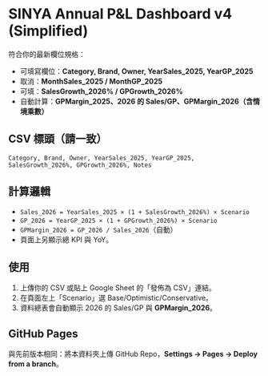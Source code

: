 # SINYA Annual P&L Dashboard v4 (Simplified)

符合你的最新欄位規格：
- 可填寫欄位：**Category, Brand, Owner, YearSales_2025, YearGP_2025**
- 取消：**MonthSales_2025 / MonthGP_2025**
- 可填：**SalesGrowth_2026% / GPGrowth_2026%**
- 自動計算：**GPMargin_2025、2026 的 Sales/GP、GPMargin_2026（含情境乘數）**

## CSV 標頭（請一致）
`Category, Brand, Owner, YearSales_2025, YearGP_2025, SalesGrowth_2026%, GPGrowth_2026%, Notes`

## 計算邏輯
- `Sales_2026 = YearSales_2025 × (1 + SalesGrowth_2026%) × Scenario`
- `GP_2026 = YearGP_2025 × (1 + GPGrowth_2026%) × Scenario`
- `GPMargin_2026 = GP_2026 / Sales_2026`（自動）
- 頁面上另顯示總 KPI 與 YoY。

## 使用
1. 上傳你的 CSV 或貼上 Google Sheet 的「發佈為 CSV」連結。
2. 在頁面左上「Scenario」選 Base/Optimistic/Conservative。
3. 資料總表會自動顯示 2026 的 Sales/GP 與 **GPMargin_2026**。

## GitHub Pages
與先前版本相同：將本資料夾上傳 GitHub Repo，**Settings → Pages → Deploy from a branch**。
